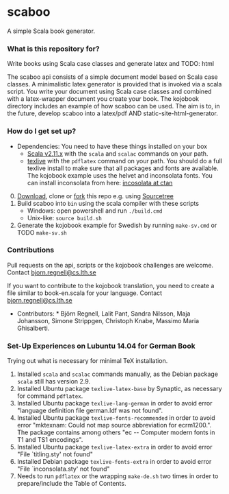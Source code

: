 # scaboo #

A simple Scala book generator. 

### What is this repository for? ###

Write books using Scala case classes and generate latex and TODO: html

The scaboo api consists of a simple document model based on Scala case classes. A minimalistic latex generator is provided that is invoked via a scala script. You write your document using Scala case classes and combined with a latex-wrapper document you create your book. The kojobook directory includes an example of how scaboo can be used. The aim is to, in the future, develop scaboo into a latex/pdf AND static-site-html-generator.

### How do I get set up? ###

* Dependencies: You need to have these things installed on your box
    * [Scala v2.11.x](http://scala-lang.org/download/) with the `scala` and `scalac` commands on your path.
    * [texlive](https://www.tug.org/texlive/acquire-netinstall.html) with the `pdflatex` command on your path. You should do a full texlive install to make sure that all packages and fonts are available. The kojobook example uses the helvet and inconsolata fonts. You can install inconsolata from here: [incosolata at ctan](http://www.ctan.org/tex-archive/fonts/inconsolata/)

0. [Download](https://bitbucket.org/bjornregnell/scaboo/downloads), clone or [fork](https://bitbucket.org/bjornregnell/scaboo/fork) this repo e.g. using [Sourcetree](http://www.sourcetreeapp.com/)
0. Build scaboo into `bin` using the scala compiler with these scripts
    * Windows: open powershell and run `./build.cmd`
    * Unix-like: `source build.sh`
0. Generate the kojobook example for Swedish by running `make-sv.cmd` or TODO `make-sv.sh`

### Contributions  ###

Pull requests on the api, scripts or the kojobook challenges are welcome. Contact bjorn.regnell@cs.lth.se

If you want to contribute to the kojobook translation, you need to create a file similar to book-en.scala for your language. Contact bjorn.regnell@cs.lth.se

* Contributors: * Björn Regnell, Lalit Pant, Sandra Nilsson, Maja Johansson, Simone Strippgen, Christoph Knabe, Massimo Maria Ghisalberti.

### Set-Up Experiences on Lubuntu 14.04 for German Book ###

Trying out what is necessary for minimal TeX installation.

1. Installed `scala` and `scalac` commands manually, as the Debian package `scala` still has version 2.9.
2. Installed Ubuntu package `texlive-latex-base` by Synaptic, as necessary for command `pdflatex`.
3. Installed Ubuntu package `texlive-lang-german` in order to avoid error "language definition file german.ldf was not found".
4. Installed Ubuntu package `texlive-fonts-recommended` in order to avoid error "mktexnam: Could not map source abbreviation  for ecrm1200.". The package contains among others "ec -- Computer modern fonts in T1 and TS1 encodings".
5. Installed Ubuntu package `texlive-latex-extra` in order to avoid error "File `titling.sty' not found"
6. Installed Debian package `texlive-fonts-extra` in order to avoid error "File `inconsolata.sty' not found"
7. Needs to run `pdflatex` or the wrapping `make-de.sh` two times in order to prepare/include the Table of Contents.
